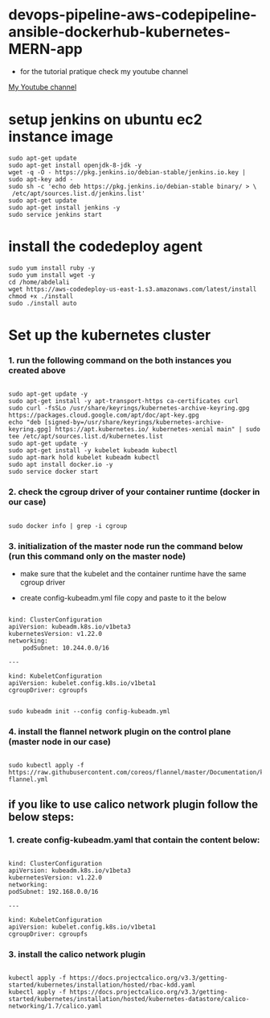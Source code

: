 # devops-pipeline-aws-codepipeline-ansible-dockerhub-kubernetes-MERN-app

- for the tutorial pratique check my youtube channel

[My Youtube channel](https://www.youtube.com/channel/UCmJ3RnxnLnx-ZfnyE6A5jaA)

# setup jenkins on ubuntu ec2 instance image

```
sudo apt-get update
sudo apt-get install openjdk-8-jdk -y
wget -q -O - https://pkg.jenkins.io/debian-stable/jenkins.io.key | sudo apt-key add -
sudo sh -c 'echo deb https://pkg.jenkins.io/debian-stable binary/ > \
 /etc/apt/sources.list.d/jenkins.list'
sudo apt-get update
sudo apt-get install jenkins -y
sudo service jenkins start
```

# install the codedeploy agent

```
sudo yum install ruby -y
sudo yum install wget -y
cd /home/abdelali
wget https://aws-codedeploy-us-east-1.s3.amazonaws.com/latest/install
chmod +x ./install
sudo ./install auto
```

# Set up the kubernetes cluster

### 1. run the following command on the both instances you created above

```

sudo apt-get update -y
sudo apt-get install -y apt-transport-https ca-certificates curl
sudo curl -fsSLo /usr/share/keyrings/kubernetes-archive-keyring.gpg https://packages.cloud.google.com/apt/doc/apt-key.gpg
echo "deb [signed-by=/usr/share/keyrings/kubernetes-archive-keyring.gpg] https://apt.kubernetes.io/ kubernetes-xenial main" | sudo tee /etc/apt/sources.list.d/kubernetes.list
sudo apt-get update -y
sudo apt-get install -y kubelet kubeadm kubectl
sudo apt-mark hold kubelet kubeadm kubectl
sudo apt install docker.io -y
sudo service docker start

```

### 2. check the cgroup driver of your container runtime (docker in our case)

```

sudo docker info | grep -i cgroup

```

### 3. initialization of the master node run the command below (run this command only on the master node)

- make sure that the kubelet and the container runtime have the same cgroup driver

* create config-kubeadm.yml file copy and paste to it the below

```

kind: ClusterConfiguration
apiVersion: kubeadm.k8s.io/v1beta3
kubernetesVersion: v1.22.0
networking:
    podSubnet: 10.244.0.0/16

---

kind: KubeletConfiguration
apiVersion: kubelet.config.k8s.io/v1beta1
cgroupDriver: cgroupfs

```

```

sudo kubeadm init --config config-kubeadm.yml

```

### 4. install the flannel network plugin on the control plane (master node in our case)

```

sudo kubectl apply -f https://raw.githubusercontent.com/coreos/flannel/master/Documentation/kube-flannel.yml

```

## if you like to use calico network plugin follow the below steps:

### 1. create config-kubeadm.yaml that contain the content below:

```

kind: ClusterConfiguration
apiVersion: kubeadm.k8s.io/v1beta3
kubernetesVersion: v1.22.0
networking:
podSubnet: 192.168.0.0/16

---

kind: KubeletConfiguration
apiVersion: kubelet.config.k8s.io/v1beta1
cgroupDriver: cgroupfs

```

### 3. install the calico network plugin

```

kubectl apply -f https://docs.projectcalico.org/v3.3/getting-started/kubernetes/installation/hosted/rbac-kdd.yaml
kubectl apply -f https://docs.projectcalico.org/v3.3/getting-started/kubernetes/installation/hosted/kubernetes-datastore/calico-networking/1.7/calico.yaml

```
